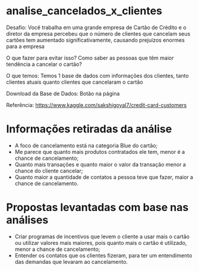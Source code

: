 # analise_cancelados_x_clientes

Desafio:
Você trabalha em uma grande empresa de Cartão de Crédito e o diretor da empresa percebeu que o número de clientes que cancelam seus cartões tem aumentado significativamente, causando prejuízos enormes para a empresa

O que fazer para evitar isso? Como saber as pessoas que têm maior tendência a cancelar o cartão?

O que temos:
Temos 1 base de dados com informações dos clientes, tanto clientes atuais quanto clientes que cancelaram o cartão

Download da Base de Dados: Botão na página

Referência: https://www.kaggle.com/sakshigoyal7/credit-card-customers

# Informações retiradas da análise
  - A foco de cancelamento está na categoria Blue do cartão;
  - Me parece que quanto mais produtos contratados ele tem, menor é a chance de cancelamento;
  - Quanto mais transações e quanto maior o valor da transação menor a chance do cliente cancelar;
  - Quanto maior a quantidade de contatos a pessoa teve que fazer, maior a chance de cancelamento.

# Propostas levantadas com base nas análises
  - Criar programas de incentivos que levem o cliente a usar mais o cartão ou utilizar valores mais maiores, pois quanto mais o cartão é utilizado, menor a chance de cancelamento;
  - Entender os contatos que os clientes fizeram, para ter um entendimento das demandas que levaram ao cancelamento.
